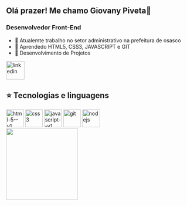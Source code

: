 <h2>Olá prazer! Me chamo Giovany Piveta👋</h2> 
<h3>Desenvolvedor Front-End</h3>
<ul>
  <li>🔭 Atualemte trabalho no setor administrativo na prefeitura de osasco</li>
  <li>🌱 Aprendedo HTML5, CSS3, JAVASCRIPT e GIT</li>
  <li>👾 Desenvolvimento de Projetos</li>
</ul>
<div>
  <a href="https://www.linkedin.com/in/giovany-da-silva-piveta-179286383/" target="_blank"><img width="50" height="50" src="https://img.icons8.com/color/48/linkedin.png" alt="linkedin"/></a>
</div>
<div>
<h2>⭐ Tecnologias e linguagens</h2>
  <img width="48" height="48" src="https://img.icons8.com/color/48/html-5--v1.png" alt="html-5--v1"/>
  <img width="48" height="48" src="https://img.icons8.com/color/48/css3.png" alt="css3"/>
  <img width="48" height="48" src="https://img.icons8.com/color/48/javascript--v1.png" alt="javascript--v1"/>
  <img width="48" height="48" src="https://img.icons8.com/color/48/git.png" alt="git"/>
  <img width="48" height="48" src="https://img.icons8.com/color/48/nodejs.png" alt="nodejs"/>
</div>
<div>
<img height="195px" src="https://github-readme-stats.vercel.app/api/top-langs/?username=GYOPIVA&show_icons=true&theme=dark#gh-dark-mode-only">
</div>

